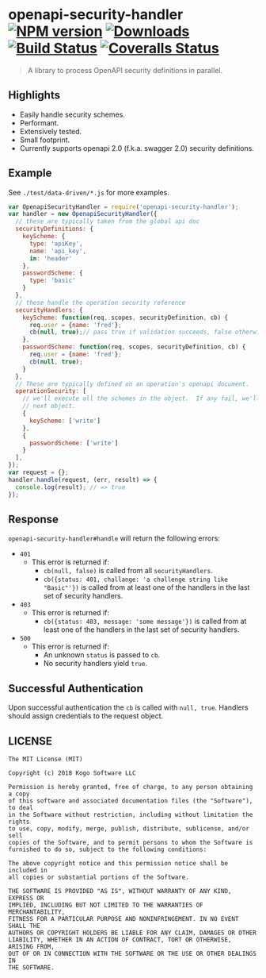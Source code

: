 # openapi-security-handler [![NPM version][npm-image]][npm-url] [![Downloads][downloads-image]][npm-url] [![Build Status][travis-image]][travis-url] [![Coveralls Status][coveralls-image]][coveralls-url]
> A library to process OpenAPI security definitions in parallel.

## Highlights

* Easily handle security schemes.
* Performant.
* Extensively tested.
* Small footprint.
* Currently supports openapi 2.0 (f.k.a. swagger 2.0) security definitions.

## Example

See `./test/data-driven/*.js` for more examples.

```javascript
var OpenapiSecurityHandler = require('openapi-security-handler');
var handler = new OpenapiSecurityHandler({
  // these are typically taken from the global api doc
  securityDefinitions: {
    keyScheme: {
      type: 'apiKey',
      name: 'api_key',
      in: 'header'
    },
    passwordScheme: {
      type: 'basic'
    }
  },
  // these handle the operation security reference
  securityHandlers: {
    keyScheme: function(req, scopes, securityDefinition, cb) {
      req.user = {name: 'fred'};
      cb(null, true);// pass true if validation succeeds, false otherwise.
    },
    passwordScheme: function(req, scopes, securityDefinition, cb) {
      req.user = {name: 'fred'};
      cb(null, true);
    }
  },
  // These are typically defined on an operation's openapi document.
  operationSecurity: [
    // we'll execute all the schemes in the object.  If any fail, we'll move to the
    // next object.
    {
      keyScheme: ['write']
    },
    {
      passwordScheme: ['write']
    }
  ],
});
var request = {};
handler.handle(request, (err, result) => {
  console.log(result); // => true
});
```

## Response

`openapi-security-handler#handle` will return the following errors:

* `401`
  * This error is returned if:
    * `cb(null, false)` is called from all `securityHandlers`.
    * `cb({status: 401, challange: 'a challenge string like "Basic"'})` is called
      from at least one of the handlers in the last set of security handlers.
* `403`
  * This error is returned if:
    * `cb({status: 403, message: 'some message'})` is called
      from at least one of the handlers in the last set of security handlers.
* `500`
  * This error is returned if:
    * An unknown `status` is passed to `cb`.
    * No security handlers yield `true`.

## Successful Authentication

Upon successful authentication the `cb` is called with `null, true`.  Handlers should
assign credentials to the request object.

## LICENSE
``````
The MIT License (MIT)

Copyright (c) 2018 Kogo Software LLC

Permission is hereby granted, free of charge, to any person obtaining a copy
of this software and associated documentation files (the "Software"), to deal
in the Software without restriction, including without limitation the rights
to use, copy, modify, merge, publish, distribute, sublicense, and/or sell
copies of the Software, and to permit persons to whom the Software is
furnished to do so, subject to the following conditions:

The above copyright notice and this permission notice shall be included in
all copies or substantial portions of the Software.

THE SOFTWARE IS PROVIDED "AS IS", WITHOUT WARRANTY OF ANY KIND, EXPRESS OR
IMPLIED, INCLUDING BUT NOT LIMITED TO THE WARRANTIES OF MERCHANTABILITY,
FITNESS FOR A PARTICULAR PURPOSE AND NONINFRINGEMENT. IN NO EVENT SHALL THE
AUTHORS OR COPYRIGHT HOLDERS BE LIABLE FOR ANY CLAIM, DAMAGES OR OTHER
LIABILITY, WHETHER IN AN ACTION OF CONTRACT, TORT OR OTHERWISE, ARISING FROM,
OUT OF OR IN CONNECTION WITH THE SOFTWARE OR THE USE OR OTHER DEALINGS IN
THE SOFTWARE.
``````

[downloads-image]: http://img.shields.io/npm/dm/openapi-security-handler.svg
[npm-url]: https://npmjs.org/package/openapi-security-handler
[npm-image]: http://img.shields.io/npm/v/openapi-security-handler.svg

[travis-url]: https://travis-ci.org/kogosoftwarellc/open-api
[travis-image]: http://img.shields.io/travis/kogosoftwarellc/open-api.svg

[coveralls-url]: https://coveralls.io/r/kogosoftwarellc/open-api
[coveralls-image]: http://img.shields.io/coveralls/kogosoftwarellc/open-api/master.svg
